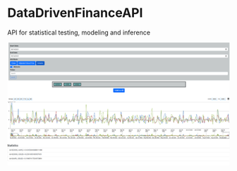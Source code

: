 # DataDrivenFinanceAPI
API for statistical testing, modeling and inference

![alt text](https://github.com/dominikstipic/DataDrivenFinanceAPI/blob/master/finance.png)
